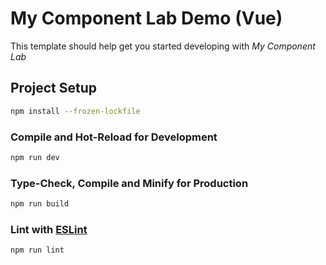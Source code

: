# My Component Lab Demo (Vue)
This template should help get you started developing with *My Component Lab*

## Project Setup

```sh
npm install --frozen-lockfile
```

### Compile and Hot-Reload for Development

```sh
npm run dev
```

### Type-Check, Compile and Minify for Production

```sh
npm run build
```

### Lint with [ESLint](https://eslint.org/)

```sh
npm run lint
```
